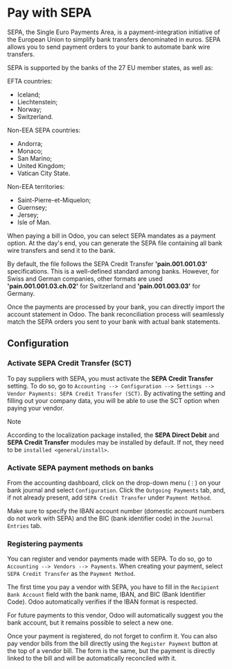 # Pay with SEPA

SEPA, the Single Euro Payments Area, is a payment-integration initiative
of the European Union to simplify bank transfers denominated in euros.
SEPA allows you to send payment orders to your bank to automate bank
wire transfers.

SEPA is supported by the banks of the 27 EU member states, as well as:

EFTA countries:

- Iceland;
- Liechtenstein;
- Norway;
- Switzerland.

Non-EEA SEPA countries:

- Andorra;
- Monaco;
- San Marino;
- United Kingdom;
- Vatican City State.

Non-EEA territories:

- Saint-Pierre-et-Miquelon;
- Guernsey;
- Jersey;
- Isle of Man.

When paying a bill in Odoo, you can select SEPA mandates as a payment
option. At the day's end, you can generate the SEPA file containing all
bank wire transfers and send it to the bank.

By default, the file follows the SEPA Credit Transfer
**'pain.001.001.03'** specifications. This is a well-defined standard
among banks. However, for Swiss and German companies, other formats are
used **'pain.001.001.03.ch.02'** for Switzerland and
**'pain.001.003.03'** for Germany.

Once the payments are processed by your bank, you can directly import
the account statement in Odoo. The bank reconciliation process will
seamlessly match the SEPA orders you sent to your bank with actual bank
statements.

## Configuration

### Activate SEPA Credit Transfer (SCT)

To pay suppliers with SEPA, you must activate the **SEPA Credit
Transfer** setting. To do so, go to
`Accounting --> Configuration --> Settings --> Vendor Payments: SEPA Credit Transfer
(SCT)`. By activating the setting and filling out your company data, you
will be able to use the SCT option when paying your vendor.

> [!NOTE]
> According to the localization package installed, the **SEPA Direct
> Debit** and **SEPA Credit Transfer** modules may be installed by
> default. If not, they need to be `installed <general/install>`.

### Activate SEPA payment methods on banks

From the accounting dashboard, click on the drop-down menu (`⋮`) on your
bank journal and select `Configuration`. Click the `Outgoing Payments`
tab, and, if not already present, add `SEPA Credit Transfer` under
`Payment Method`.

Make sure to specify the IBAN account number (domestic account numbers
do not work with SEPA) and the BIC (bank identifier code) in the
`Journal Entries` tab.

### Registering payments

You can register and vendor payments made with SEPA. To do so, go to
`Accounting -->
Vendors --> Payments`. When creating your payment, select
`SEPA Credit Transfer` as the `Payment Method`.

The first time you pay a vendor with SEPA, you have to fill in the
`Recipient Bank
Account` field with the bank name, IBAN, and BIC (Bank Identifier Code).
Odoo automatically verifies if the IBAN format is respected.

For future payments to this vendor, Odoo will automatically suggest you
the bank account, but it remains possible to select a new one.

Once your payment is registered, do not forget to confirm it. You can
also pay vendor bills from the bill directly using the
`Register Payment` button at the top of a vendor bill. The form is the
same, but the payment is directly linked to the bill and will be
automatically reconciled with it.
